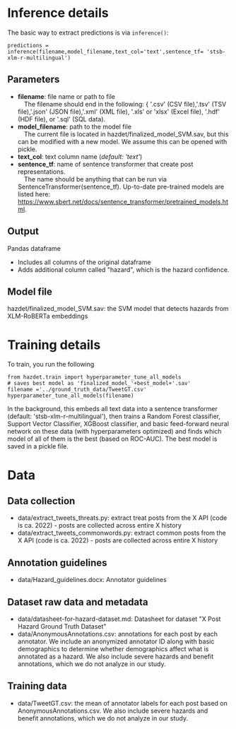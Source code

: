 

# Inference details

The basic way to extract predictions is via `inference()`:
```
predictions = inference(filename,model_filename,text_col='text',sentence_tf= 'stsb-xlm-r-multilingual')
```
## Parameters
- **filename**: file name or path to file <br/> 
&emsp;The filename should end in the following: { '.csv' (CSV file),'.tsv' (TSV file),'.json' (JSON file),'.xml' (XML file), '.xls' or 'xlsx' (Excel file), '.hdf' (HDF file), or '.sql' (SQL data).
- **model_filename**: path to the model file<br/>
&emsp;The current file is located in hazdet/finalized_model_SVM.sav, but this can be modified with a new model. We assume this can be opened with pickle.
- **text_col**: text column name (_default: 'text'_)
- **sentence_tf**: name of sentence transformer that create post representations.<br/>
&emsp;The name should be anything that can be run via SentenceTransformer(sentence_tf). Up-to-date pre-trained models are listed here: https://www.sbert.net/docs/sentence_transformer/pretrained_models.html.

## Output
Pandas dataframe
- Includes all columns of the original dataframe
- Adds additional column called "hazard", which is the hazard confidence.


## Model file
hazdet/finalized_model_SVM.sav: the SVM model that detects hazards from XLM-RoBERTa embeddings


# Training details
To train, you run the following
```
from hazdet.train import hyperparameter_tune_all_models
# saves best model as 'finalized_model_'+best_model+'.sav'
filename ='../ground_truth_data/TweetGT.csv'
hyperparameter_tune_all_models(filename)
```
In the background, this embeds all text data into a sentence transformer (default: 'stsb-xlm-r-multilingual'), then trains a Random Forest classifier, Support Vector Classifier, XGBoost classifier, and basic feed-forward neural network on these data (with hyperparameters optimized) and finds which model of all of them is the best (based on ROC-AUC). The best model is saved in a pickle file. 

# Data
## Data collection
- data/extract_tweets_threats.py: extract treat posts from the X API (code is ca. 2022) - posts are collected across entire X history
- data/extract_tweets_commonwords.py: extract common posts from the X API (code is ca. 2022) - posts are collected across entire X history
## Annotation guidelines
- data/Hazard_guidelines.docx: Annotator guidelines
## Dataset raw data and metadata
- data/datasheet-for-hazard-dataset.md: Datasheet for dataset "X Post Hazard Ground Truth Dataset"
- data/AnonymousAnnotations.csv: annotations for each post by each annotator. We include an anonymized annotator ID along with basic demographics to determine whether demographics affect what is annotated as a hazard. We also include severe hazards and benefit annotations, which we do not analyze in our study.
## Training data
- data/TweetGT.csv: the mean of annotator labels for each post based on AnonymousAnnotations.csv. We also include severe hazards and benefit annotations, which we do not analyze in our study.

